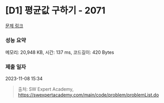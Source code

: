 # [D1] 평균값 구하기 - 2071 

[문제 링크](https://swexpertacademy.com/main/code/problem/problemDetail.do?contestProbId=AV5QRnJqA5cDFAUq) 

### 성능 요약

메모리: 20,948 KB, 시간: 137 ms, 코드길이: 420 Bytes

### 제출 일자

2023-11-08 15:34



> 출처: SW Expert Academy, https://swexpertacademy.com/main/code/problem/problemList.do